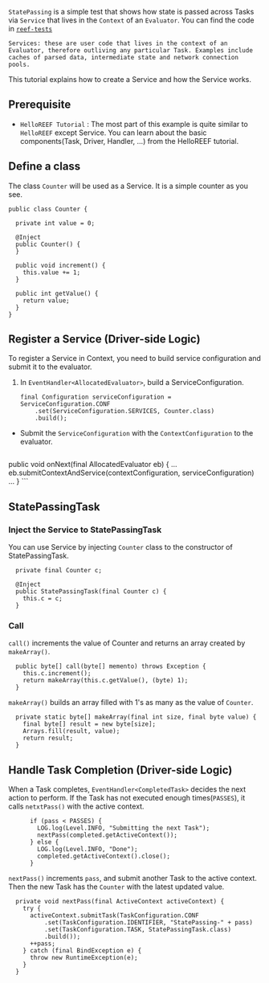 `StatePassing` is a simple test that shows how state is passed across Tasks via `Service` that lives in the `Context` of an `Evaluator`. You can find the code in [`reef-tests`](https://github.com/Microsoft-CISL/REEF/tree/master/reef-tests/src/main/java/com/microsoft/reef/tests/statepassing)

	Services: these are user code that lives in the context of an Evaluator, therefore outliving any particular Task. Examples include caches of parsed data, intermediate state and network connection pools.

This tutorial explains how to create a Service and how the Service works.

## Prerequisite
* `HelloREEF Tutorial` : The most part of this example is quite similar to `HelloREEF` except Service. You can learn about the basic components(Task, Driver, Handler, ...) from the HelloREEF tutorial.

## Define a class

The class `Counter` will be used as a Service. 
It is a simple counter as you see.

```
public class Counter {

  private int value = 0;

  @Inject
  public Counter() {
  }

  public void increment() {
    this.value += 1;
  }

  public int getValue() {
    return value;
  }
}
```


## Register a Service (Driver-side Logic)

To register a Service in Context, you need to build service configuration and submit it to the evaluator.

1. In `EventHandler<AllocatedEvaluator>`, build a ServiceConfiguration.

	```
    final Configuration serviceConfiguration = ServiceConfiguration.CONF
        .set(ServiceConfiguration.SERVICES, Counter.class)
        .build();
	```

* Submit the `ServiceConfiguration` with the `ContextConfiguration` to the evaluator.

	```
public void onNext(final AllocatedEvaluator eb) {
	...
	eb.submitContextAndService(contextConfiguration, serviceConfiguration)
	...
}
	```

## StatePassingTask

### Inject the Service to StatePassingTask

You can use Service by injecting `Counter` class to the constructor of StatePassingTask. 

```
  private final Counter c;

  @Inject
  public StatePassingTask(final Counter c) {
    this.c = c;
  }
```

### Call

`call()` increments the value of Counter and returns an array created by `makeArray()`.

```
  public byte[] call(byte[] memento) throws Exception {
    this.c.increment();
    return makeArray(this.c.getValue(), (byte) 1);
  }
```

`makeArray()` builds an array filled with 1's as many as the value of `Counter`.

```
  private static byte[] makeArray(final int size, final byte value) {
    final byte[] result = new byte[size];
    Arrays.fill(result, value);
    return result;
  }
```

## Handle Task Completion (Driver-side Logic)
When a Task completes, `EventHandler<CompletedTask>` decides the next action to perform.
If the Task has not executed enough times(`PASSES`), it calls `netxtPass()` with the active context.

```
      if (pass < PASSES) {
        LOG.log(Level.INFO, "Submitting the next Task");
        nextPass(completed.getActiveContext());
      } else {
        LOG.log(Level.INFO, "Done");
        completed.getActiveContext().close();
      }
```

`nextPass()` increments `pass`, and submit another Task to the active context. Then the new Task has the `Counter` with the latest updated value.

```
  private void nextPass(final ActiveContext activeContext) {
    try {
      activeContext.submitTask(TaskConfiguration.CONF
          .set(TaskConfiguration.IDENTIFIER, "StatePassing-" + pass)
          .set(TaskConfiguration.TASK, StatePassingTask.class)
          .build());
      ++pass;
    } catch (final BindException e) {
      throw new RuntimeException(e);
    }
  }
```
